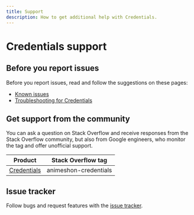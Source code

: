 ```yaml
---
title: Support
description: How to get additional help with Credentials.
---
```


# Credentials support

## Before you report issues

Before you report issues, read and follow the suggestions on these pages:

- [Known issues](/credentials/docs/issues)
- [Troubleshooting for Credentials](/credentials/docs/troubleshooting)

## Get support from the community

You can ask a question on Stack Overflow and receive responses from the Stack Overflow community, but also from Google engineers, who monitor the tag and offer unofficial support.

| Product | Stack Overflow tag |
| --- | --- |
| [Credentials](https://stackoverflow.com/questions/tagged/animeshon-credentials) | animeshon-credentials |

## Issue tracker

Follow bugs and request features with the [issue tracker](https://github.com/animeshon/issue-tracker/issues).
